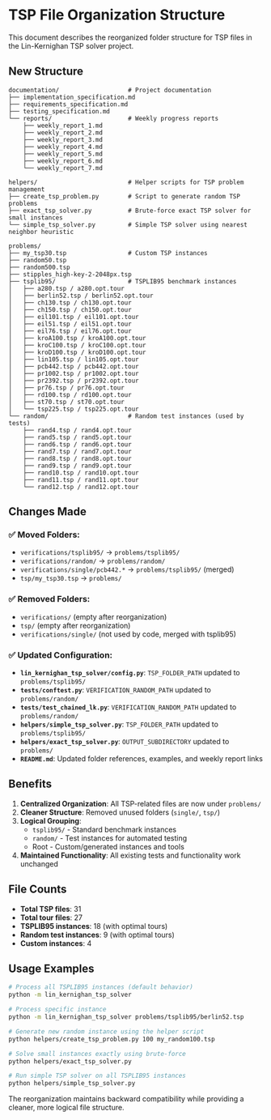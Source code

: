 # TSP File Organization Structure

This document describes the reorganized folder structure for TSP files in the Lin-Kernighan TSP solver project.

## New Structure

```
documentation/                   # Project documentation
├── implementation_specification.md
├── requirements_specification.md
├── testing_specification.md
└── reports/                     # Weekly progress reports
    ├── weekly_report_1.md
    ├── weekly_report_2.md
    ├── weekly_report_3.md
    ├── weekly_report_4.md
    ├── weekly_report_5.md
    ├── weekly_report_6.md
    └── weekly_report_7.md

helpers/                         # Helper scripts for TSP problem management
├── create_tsp_problem.py        # Script to generate random TSP problems
├── exact_tsp_solver.py          # Brute-force exact TSP solver for small instances
└── simple_tsp_solver.py         # Simple TSP solver using nearest neighbor heuristic

problems/
├── my_tsp30.tsp                 # Custom TSP instances
├── random50.tsp
├── random500.tsp
├── stipples_high-key-2-2048px.tsp
├── tsplib95/                    # TSPLIB95 benchmark instances
│   ├── a280.tsp / a280.opt.tour
│   ├── berlin52.tsp / berlin52.opt.tour
│   ├── ch130.tsp / ch130.opt.tour
│   ├── ch150.tsp / ch150.opt.tour
│   ├── eil101.tsp / eil101.opt.tour
│   ├── eil51.tsp / eil51.opt.tour
│   ├── eil76.tsp / eil76.opt.tour
│   ├── kroA100.tsp / kroA100.opt.tour
│   ├── kroC100.tsp / kroC100.opt.tour
│   ├── kroD100.tsp / kroD100.opt.tour
│   ├── lin105.tsp / lin105.opt.tour
│   ├── pcb442.tsp / pcb442.opt.tour
│   ├── pr1002.tsp / pr1002.opt.tour
│   ├── pr2392.tsp / pr2392.opt.tour
│   ├── pr76.tsp / pr76.opt.tour
│   ├── rd100.tsp / rd100.opt.tour
│   ├── st70.tsp / st70.opt.tour
│   └── tsp225.tsp / tsp225.opt.tour
└── random/                      # Random test instances (used by tests)
    ├── rand4.tsp / rand4.opt.tour
    ├── rand5.tsp / rand5.opt.tour
    ├── rand6.tsp / rand6.opt.tour
    ├── rand7.tsp / rand7.opt.tour
    ├── rand8.tsp / rand8.opt.tour
    ├── rand9.tsp / rand9.opt.tour
    ├── rand10.tsp / rand10.opt.tour
    ├── rand11.tsp / rand11.opt.tour
    └── rand12.tsp / rand12.opt.tour
```

## Changes Made

### ✅ **Moved Folders:**
- `verifications/tsplib95/` → `problems/tsplib95/`
- `verifications/random/` → `problems/random/`
- `verifications/single/pcb442.*` → `problems/tsplib95/` (merged)
- `tsp/my_tsp30.tsp` → `problems/`

### ✅ **Removed Folders:**
- `verifications/` (empty after reorganization)
- `tsp/` (empty after reorganization)
- `verifications/single/` (not used by code, merged with tsplib95)

### ✅ **Updated Configuration:**
- **`lin_kernighan_tsp_solver/config.py`**: `TSP_FOLDER_PATH` updated to `problems/tsplib95/`
- **`tests/conftest.py`**: `VERIFICATION_RANDOM_PATH` updated to `problems/random/`
- **`tests/test_chained_lk.py`**: `VERIFICATION_RANDOM_PATH` updated to `problems/random/`
- **`helpers/simple_tsp_solver.py`**: `TSP_FOLDER_PATH` updated to `problems/tsplib95/`
- **`helpers/exact_tsp_solver.py`**: `OUTPUT_SUBDIRECTORY` updated to `problems/`
- **`README.md`**: Updated folder references, examples, and weekly report links

## Benefits

1. **Centralized Organization**: All TSP-related files are now under `problems/`
2. **Cleaner Structure**: Removed unused folders (`single/`, `tsp/`)
3. **Logical Grouping**: 
   - `tsplib95/` - Standard benchmark instances
   - `random/` - Test instances for automated testing
   - Root - Custom/generated instances and tools
4. **Maintained Functionality**: All existing tests and functionality work unchanged

## File Counts
- **Total TSP files**: 31
- **Total tour files**: 27
- **TSPLIB95 instances**: 18 (with optimal tours)
- **Random test instances**: 9 (with optimal tours)
- **Custom instances**: 4

## Usage Examples

```bash
# Process all TSPLIB95 instances (default behavior)
python -m lin_kernighan_tsp_solver

# Process specific instance
python -m lin_kernighan_tsp_solver problems/tsplib95/berlin52.tsp

# Generate new random instance using the helper script
python helpers/create_tsp_problem.py 100 my_random100.tsp

# Solve small instances exactly using brute-force
python helpers/exact_tsp_solver.py

# Run simple TSP solver on all TSPLIB95 instances
python helpers/simple_tsp_solver.py
```

The reorganization maintains backward compatibility while providing a cleaner, more logical file structure.
